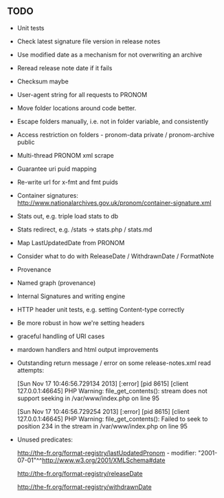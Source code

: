 ## TODO

- Unit tests
- Check latest signature file version in release notes
- Use modified date as a mechanism for not overwriting an archive
- Reread release note date if it fails
- Checksum maybe
- User-agent string for all requests to PRONOM
- Move folder locations around code better. 
- Escape folders manually, i.e. not in folder variable, and consistently
- Access restriction on folders - pronom-data private / pronom-archive public
- Multi-thread PRONOM xml scrape
- Guarantee uri puid mapping
- Re-write url for x-fmt and fmt puids
- Container signatures: http://www.nationalarchives.gov.uk/pronom/container-signature.xml
- Stats out, e.g. triple load stats to db
- Stats redirect, e.g. /stats -> stats.php / stats.md
- Map LastUpdatedDate from PRONOM 
- Consider what to do with ReleaseDate / WithdrawnDate / FormatNote
- Provenance
- Named graph (provenance)
- Internal Signatures and writing engine
- HTTP header unit tests, e.g. setting Content-type correctly
- Be more robust in how we're setting headers
- graceful handling of URI cases
- mardown handlers and html output improvements

- Outstanding return message / error on some release-notes.xml read attempts:

     [Sun Nov 17 10:46:56.729134 2013] [:error] [pid 8615] [client 127.0.0.1:46645] PHP Warning:  file_get_contents(): stream does not support seeking in /var/www/index.php on line 95

     [Sun Nov 17 10:46:56.729254 2013] [:error] [pid 8615] [client 127.0.0.1:46645] PHP Warning:  file_get_contents(): Failed to seek to position 234 in the stream in /var/www/index.php on line 95

- Unused predicates:

     http://the-fr.org/format-registry/lastUpdatedPronom - modifier: "2001-07-01"^^http://www.w3.org/2001/XMLSchema#date

     http://the-fr.org/format-registry/releaseDate	 

     http://the-fr.org/format-registry/withdrawnDate	 

